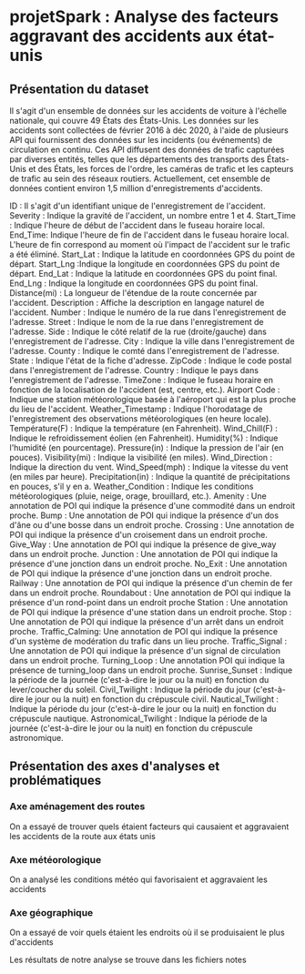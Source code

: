# projetSpark : Analyse des facteurs aggravant des accidents aux état-unis
## Présentation du dataset

Il s'agit d'un ensemble de données sur les accidents de voiture à l'échelle nationale, qui couvre 49 États des États-Unis. Les données sur les accidents sont collectées de février 2016 à déc 2020, à l'aide de plusieurs API qui fournissent des données sur les incidents (ou événements) de circulation en continu. Ces API diffusent des données de trafic capturées par diverses entités, telles que les départements des transports des États-Unis et des États, les forces de l'ordre, les caméras de trafic et les capteurs de trafic au sein des réseaux routiers. Actuellement, cet ensemble de données contient environ 1,5 million d'enregistrements d'accidents.

ID : Il s'agit d'un identifiant unique de l'enregistrement de l'accident.
Severity : Indique la gravité de l'accident, un nombre entre 1 et 4.
Start_Time : Indique l'heure de début de l'accident dans le fuseau horaire local.
End_Time: Indique l'heure de fin de l'accident dans le fuseau horaire local. L'heure de fin correspond au moment où l'impact de l'accident sur le trafic a été éliminé.
Start_Lat : Indique la latitude en coordonnées GPS du point de départ.
Start_Lng :Indique la longitude en coordonnées GPS du point de départ.
End_Lat : Indique la latitude en coordonnées GPS du point final.
End_Lng : Indique la longitude en coordonnées GPS du point final.
Distance(mi) : La longueur de l'étendue de la route concernée par l'accident.
Description : Affiche la description en langage naturel de l'accident.
Number : Indique le numéro de la rue dans l'enregistrement de l'adresse.
Street : Indique le nom de la rue dans l'enregistrement de l'adresse.
Side : Indique le côté relatif de la rue (droite/gauche) dans l'enregistrement de l'adresse.
City : Indique la ville dans l'enregistrement de l'adresse.
County : Indique le comté dans l'enregistrement de l'adresse.
State : Indique l'état de la fiche d'adresse.
ZipCode : Indique le code postal dans l'enregistrement de l'adresse.
Country : Indique le pays dans l'enregistrement de l'adresse.
TimeZone : Indique le fuseau horaire en fonction de la localisation de l'accident (est, centre, etc.).
Airport Code : Indique une station météorologique basée à l'aéroport qui est la plus proche du lieu de l'accident.
Weather_Timestamp : Indique l'horodatage de l'enregistrement des observations météorologiques (en heure locale).
Température(F) : Indique la température (en Fahrenheit).
Wind_Chill(F) : Indique le refroidissement éolien (en Fahrenheit).
Humidity(%) : Indique l'humidité (en pourcentage).
Pressure(in) : Indique la pression de l'air (en pouces).
Visibility(mi) : Indique la visibilité (en miles).
Wind_Direction : Indique la direction du vent.
Wind_Speed(mph) : Indique la vitesse du vent (en miles par heure).
Precipitation(in) : Indique la quantité de précipitations en pouces, s'il y en a.
Weather_Condition : Indique les conditions météorologiques (pluie, neige, orage, brouillard, etc.).
Amenity : Une annotation de POI qui indique la présence d'une commodité dans un endroit proche.
Bump : Une annotation de POI qui indique la présence d'un dos d'âne ou d'une bosse dans un endroit proche.
Crossing : Une annotation de POI qui indique la présence d'un croisement dans un endroit proche.
Give_Way : Une annotation de POI qui indique la présence de give_way dans un endroit proche.
Junction : Une annotation de POI qui indique la présence d'une jonction dans un endroit proche.
No_Exit : Une annotation de POI qui indique la présence d'une jonction dans un endroit proche. 
Railway : Une annotation de POI qui indique la présence d'un chemin de fer dans un endroit proche.
Roundabout : Une annotation de POI qui indique la présence d'un rond-point dans un endroit proche
Station : Une annotation de POI qui indique la présence d'une station dans un endroit proche.
Stop : Une annotation de POI qui indique la présence d'un arrêt dans un endroit proche.
Traffic_Calming: Une annotation de POI qui indique la présence d'un système de modération du trafic dans un lieu proche.
Traffic_Signal : Une annotation de POI qui indique la présence d'un signal de circulation dans un endroit proche.
Turning_Loop : Une annotation POI qui indique la présence de turning_loop dans un endroit proche.
Sunrise_Sunset : Indique la période de la journée (c'est-à-dire le jour ou la nuit) en fonction du lever/coucher du soleil.
Civil_Twilight : Indique la période du jour (c'est-à-dire le jour ou la nuit) en fonction du crépuscule civil.
Nautical_Twilight : Indique la période du jour (c'est-à-dire le jour ou la nuit) en fonction du crépuscule nautique.
Astronomical_Twilight : Indique la période de la journée (c'est-à-dire le jour ou la nuit) en fonction du crépuscule astronomique.


## Présentation des axes d'analyses et problématiques

### Axe aménagement des routes
On a essayé de trouver quels étaient facteurs qui causaient et aggravaient les accidents de la route aux états unis

### Axe météorologique
On a analysé les conditions météo qui favorisaient et aggravaient les accidents

### Axe géographique
On a essayé de voir quels étaient les endroits où il se produisaient le plus d'accidents


Les résultats de notre analyse se trouve dans les fichiers notes











